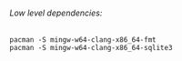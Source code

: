 ###### Low level dependencies:
```
pacman -S mingw-w64-clang-x86_64-fmt
pacman -S mingw-w64-clang-x86_64-sqlite3
```
